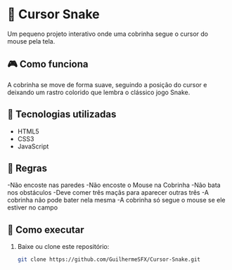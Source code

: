 # 🐍 Cursor Snake

Um pequeno projeto interativo onde uma cobrinha segue o cursor do mouse pela tela.

## 🎮 Como funciona
A cobrinha se move de forma suave, seguindo a posição do cursor e deixando um rastro colorido que lembra o clássico jogo Snake.

## 🧠 Tecnologias utilizadas
- HTML5  
- CSS3  
- JavaScript

## 📖 Regras
-Não encoste nas paredes
-Não encoste o Mouse na Cobrinha
-Não bata nos obstáculos
-Deve comer três maçãs para aparecer outras três
-A cobrinha não pode bater nela mesma
-A cobrinha só segue o mouse se ele estiver no campo

## 🚀 Como executar
1. Baixe ou clone este repositório:
   ```bash
   git clone https://github.com/GuilhermeSFX/Cursor-Snake.git

